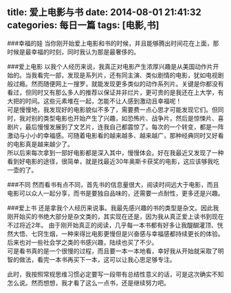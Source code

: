 title: 爱上电影与书
date: 2014-08-01 21:41:32
categories: 每日一篇
tags: [电影,书]
---

###幸福的娃
当你刚开始爱上电影和书的时候，并且能够腾出时间花在上面，那时候是最幸福的时刻，同时我认为那是最奢侈的。  

###爱上电影
以我个人经历来说，我真正对电影产生浓厚兴趣是从美国动作片开始的。当我看完一部，发现是系列片，还有同主演、类似剧情的电影，犹如电视剧般过瘾。然而随便网上一搜罗，就能发现更多类似的动作系列片。关键是你都没有看过，但同时又有那么多人的推荐以保证并非烂片，更可贵的是我还在上大学，有大把的时间。这些元素堆在一起，怎能不让人感到激动且幸福呢！  
可是慢慢地，我发现好的电影貌似不多了，需要费一点心思才可能发现它们。但同时，我对别的类型电影也开始产生了兴趣，如恐怖片、战争片，然后是惊悚片、喜剧片，最后慢慢发展到了文艺片，连我自己都震惊了。每次的一个转变，都是一阵激动与小小的幸福感。可随着电影看的越来越多、越来越广，那种经典同时又好看的电影真是越来越少了。  
所以后来每次拿到一部好电影都是深入其中，慢慢体会。好在我最近又发现了一种看到好电影的途径，很简单，就是找最近30年奥斯卡获奖的电影，这应该够我吃一壶的了。 

###不同<!--more-->
然而看书有点不同，首先书的信息量很大，阅读时间远大于电影，而且电影可以众人一起分享，而书是要独自品味的，还需要一点耐性，更多还是兴趣。  

###爱上书
还是拿我个人经历来说事。我最先感兴趣的书的类型是杂文。因此我刚开始买的书绝大部分是杂文类的，其实现在还是，因为我从真正爱上读书到现在不过将近2年。
由于刚开始真正的阅读，几乎每一本书都有好多让我醍醐灌顶、恍然大悟、七窍生烟，一种来得比电影更慢但是兴奋感与幸福感都持续更长的体验。后来也对一些社会学之类的书感兴趣，陆续也买了不少。  
可是看书真的是一个很慢的过程，而且要一本一本地看，幸好我从开始就采取了明智的做法，看完一本书再买下一本，这可以让我心思足够专注。  

此时，我按照常规思维习惯必定要写一段带有总结性意义的话，可是这次确实不知怎么说。然而想想，我才看了这么一点书，还是继续努力吧。
